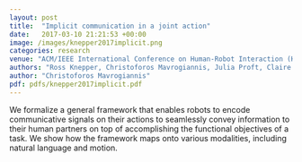 ```yaml
---
layout: post
title:  "Implicit communication in a joint action"
date:   2017-03-10 21:21:53 +00:00
image: /images/knepper2017implicit.png
categories: research
venue: "ACM/IEEE International Conference on Human-Robot Interaction (HRI)"
authors: "Ross Knepper, Christoforos Mavrogiannis, Julia Proft, Claire Liang"
author: "Christoforos Mavrogiannis"
pdf: pdfs/knepper2017implicit.pdf
---
```

We formalize a general framework that enables robots to encode communicative signals on their actions to seamlessly convey information to their human partners on top of accomplishing the functional objectives of a task. We show how the framework maps onto various modalities, including natural language and motion. 